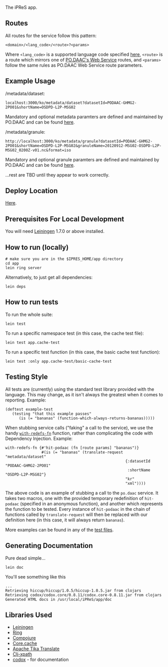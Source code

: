 The iPReS app.

## Routes
All routes for the service follow this pattern:

    <domain>/<lang_code>/<route>?<params>
    
Where `<lang_code>` is a supported language code specified [here](https://github.com/lewismc/iPReS#supported-product-translations), `<route>` is a route which mirrors one of [PO.DAAC's Web Service](http://podaac.jpl.nasa.gov/ws/index.html) routes, and `<params>` follow the same rules as PO.DAAC Web Service route parameters.
    
## Example Usage

/metadata/dataset:

    localhost:3000/ko/metadata/dataset?datasetId=PODAAC-GHMG2-2PO01&shortName=OSDPD-L2P-MSG02 
    
Mandatory and optional metadata paramters are defined and maintained by PO.DAAC and can be found [here](http://podaac.jpl.nasa.gov/ws/metadata/dataset/index.html#params).

/metadata/granule:

    http://localhost:3000/ko/metadata/granule?datasetId=PODAAC-GHMG2-2PO01&shortName=OSDPD-L2P-MSG02&granuleName=20120912-MSG02-OSDPD-L2P-MSG02_0200Z-v01.nc&format=iso

Mandatory and optional granule paramters are defined and maintained by PO.DAAC and can be found [here](http://podaac.jpl.nasa.gov/ws/metadata/granule/index.html#params).

...rest are TBD until they appear to work correctly.

## Deploy Location

[Here](https://github.com/NSF-Polar-Cyberinfrastructure/datavis-hackathon#amazon-instance-and-data-buckets).

## Prerequisites For Local Development

You will need [Leiningen][1] 1.7.0 or above installed.

[1]: https://github.com/technomancy/leiningen

## How to run (locally)

    # make sure you are in the $IPRES_HOME/app directory
    cd app
    lein ring server

Alternatively, to just get all dependencies:

    lein deps
    
## How to run tests

To run the whole suite:

    lein test
    
To run a specific namespace test (in this case, the cache test file):

    lein test app.cache-test
    
To run a specific test function (in this case, the basic cache test function):

    lein test :only app.cache-test/basic-cache-test
    
## Testing Style

All tests are (currently) using the standard test library provided with the language.  This may change, as it isn't always the greatest when it comes to reporting.  Example:

    (deftest example-test
       (testing "that this example passes"
          (is (= "bananas" (function-which-always-returns-bananas)))))

When stubbing service calls ("faking" a call to the service), we use the handy [`with-redefs-fn`](http://clojuredocs.org/clojure.core/with-redefs-fn) function, rather than complicating the code with Dependency Injection.  Example:

    with-redefs-fn {#'hit-podaac (fn [route params] "bananas")}
                    #(is (= "bananas" (translate-request "metadata/dataset"
                                                         {:datasetId "PODAAC-GHMG2-2PO01"
                                                          :shortName "OSDPD-L2P-MSG02"}
                                                         "kr"
                                                         "xml"))))
                                                         
The above code is an example of stubbing a call to the `po.daac` service.  It takes two macros, one with the provided temporary redefinition of `hit-podaac` (specified in an anonymous function), and another which represents the function to be tested.  Every instance of `hit-podaac` in the chain of functions called by `translate-request` will then be replaced with our definition here (in this case, it will always return `bananas`).

More examples can be found in any of the [test files](https://github.com/lewismc/iPReS/tree/master/app/test/app).

## Generating Documentation

Pure dead simple...

    lein doc

You'll see something like this

    ...
    Retrieving hiccup/hiccup/1.0.5/hiccup-1.0.5.jar from clojars
    Retrieving codox/codox.core/0.8.11/codox.core-0.8.11.jar from clojars
    Generated HTML docs in /usr/local/iPReS/app/doc 

## Libraries Used

* [Leiningen](http://leiningen.org/)
* [Ring](https://github.com/ring-clojure/ring)
* [Compojure](https://github.com/weavejester/compojure)
* [Core.cache](https://github.com/clojure/core.cache)
* [Apache Tika Translate](https://github.com/apache/tika)
* [Clj-xpath](https://github.com/kyleburton/clj-xpath)
* [codox](https://github.com/weavejester/codox) - for documentation
